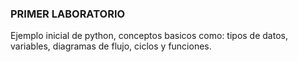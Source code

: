### PRIMER LABORATORIO
Ejemplo inicial de python, conceptos basicos como: tipos de datos, variables, diagramas de flujo, ciclos y funciones.
